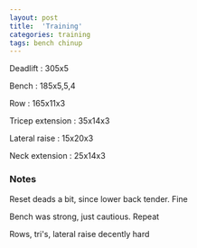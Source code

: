 ```yaml
---
layout: post
title:  'Training'
categories: training
tags: bench chinup
---
```


Deadlift  :  305x5

Bench : 185x5,5,4

Row : 165x11x3

Tricep extension  :  35x14x3

Lateral raise  :  15x20x3

Neck extension  :  25x14x3

### Notes

Reset deads a bit, since lower back tender. Fine

Bench was strong, just cautious. Repeat

Rows, tri's, lateral raise decently hard
